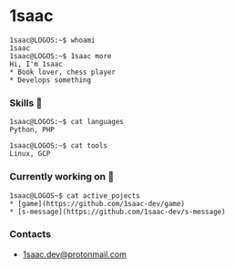 # 1saac
```console
1saac@LOGOS:~$ whoami
1saac
1saac@LOGOS:~$ 1saac more
Hi, I'm 1saac
* Book lover, chess player
* Develops something
```

### Skills  :raccoon:
```console
1saac@LOGOS:~$ cat languages
Python, PHP

1saac@LOGOS:~$ cat tools
Linux, GCP
```

### Currently working on :elephant:
```console
1saac@LOGOS~$ cat active_pojects
* [game](https://github.com/1saac-dev/game) 
* [s-message](https://github.com/1saac-dev/s-message) 
```



### Contacts
* 1saac.dev@protonmail.com

